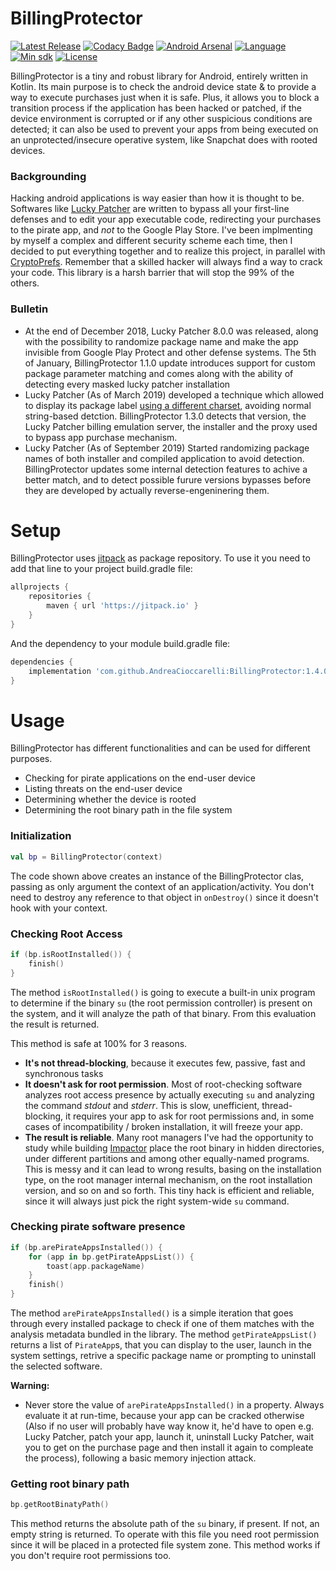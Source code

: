 # BillingProtector
[![Latest Release](https://jitpack.io/v/cioccarellia/billingprotector.svg)](https://jitpack.io/#cioccarellia/billingprotector)
[![Codacy Badge](https://api.codacy.com/project/badge/Grade/a5bcdb5592d042f1825457fb9fafb778)](https://www.codacy.com/app/cioccarelliandrea01/BillingProtector)
[![Android Arsenal](https://img.shields.io/badge/Android%20Arsenal-BillingProtector-green.svg?style=flat)](https://android-arsenal.com/details/1/7289)
[![Language](https://img.shields.io/badge/language-kotlin-orange.svg)](https://github.com/cioccarellia/billingprotector/blob/master/library/build.gradle)
[![Min sdk](https://img.shields.io/badge/minsdk-14-yellow.svg)](https://github.com/cioccarellia/billingprotector/blob/master/library/build.gradle)
[![License](https://img.shields.io/hexpm/l/plug.svg)](https://github.com/cioccarellia/billingprotector/blob/master/LICENSE)

BillingProtector is a tiny and robust library for Android, entirely written in Kotlin. Its main purpose is to check the android device state & to provide a way to execute purchases just when it is safe. 
Plus, it allows you to block a transition process if the application has been hacked or patched, if the device environment is corrupted or if any other suspicious conditions are detected; it can also be used to prevent your apps from being executed on an unprotected/insecure operative system, like Snapchat does with rooted devices.

### Backgrounding
Hacking android applications is way easier than how it is thought to be. Softwares like [Lucky Patcher](https://www.luckypatchers.com) are written to bypass all your first-line defenses and to edit your app executable code, redirecting your purchases to the pirate app, and *not* to the Google Play Store.
I've been implmenting by myself a complex and different security scheme each time, then I decided to put everything together and to realize this project, in parallel with [CryptoPrefs](https://github.com/AndreaCioccarelli/CryptoPrefs).
Remember that a skilled hacker will always find a way to crack your code. This library is a harsh barrier that will stop the 99% of the others.

### Bulletin
- At the end of December 2018, Lucky Patcher 8.0.0 was released, along with the possibility to randomize package name and make the app invisible from Google Play Protect and other defense systems.
The 5th of January, BillingProtector 1.1.0 update introduces support for custom package parameter matching and comes along with the ability of detecting every masked lucky patcher installation
- Lucky Patcher (As of March 2019) developed a technique which allowed to display its package label [using a different charset](https://twitter.com/ACioccarelli/status/1105249064147472385), avoiding normal string-based detction. 
BillingProtector 1.3.0 detects that version, the Lucky Patcher billing emulation server, the installer and the proxy used to bypass app purchase mechanism.
- Lucky Patcher (As of September 2019) Started randomizing package names of both installer and compiled application to avoid detection.
BillingProtector updates some internal detection features to achive a better match, and to detect possible furure versions bypasses before they are developed by actually reverse-engeninering them.

# Setup
BillingProtector uses [jitpack](https://jitpack.io/#AndreaCioccarelli/BillingProtector) as package repository.
To use it you need to add that line to your project build.gradle file:
```gradle
allprojects {
    repositories {
        maven { url 'https://jitpack.io' }
    }
}
```
And the dependency to your module build.gradle file:
```gradle
dependencies {
    implementation 'com.github.AndreaCioccarelli:BillingProtector:1.4.0'
}
```

# Usage
BillingProtector has different functionalities and can be used for different purposes.
- Checking for pirate applications on the end-user device
- Listing threats on the end-user device
- Determining whether the device is rooted
- Determining the root binary path in the file system

### Initialization
```kotlin
val bp = BillingProtector(context)
```
The code shown above creates an instance of the BillingProtector clas, passing as only argument the context of an application/activity.
You don't need to destroy any reference to that object in `onDestroy()` since it doesn't hook with your context.

### Checking Root Access
```kotlin
if (bp.isRootInstalled()) {
    finish()
}
```

The method `isRootInstalled()` is going to execute a built-in unix program to determine if the binary `su` (the root permission controller) is present on the system, and it will analyze the path of that binary. From this evaluation the result is returned.

This method is safe at 100% for 3 reasons.
- **It's not thread-blocking**, because it executes few, passive, fast and synchronous tasks
- **It doesn't ask for root permission**. Most of root-checking software analyzes root access presence by actually executing `su` and analyzing the command *stdout* and *stderr*. This is slow, unefficient, thread-blocking, it requires your app to ask for root permissions and, in some cases of incompatibility / broken installation, it will freeze your app.
- **The result is reliable**. Many root managers I've had the opportunity to study while building [Impactor](https://play.google.com/store/apps/details?id=com.andreacioccarelli.impactor) place the root binary in hidden directories, under different partitions and among other equally-named programs. This is messy and it can lead to wrong results, basing on the installation type, on the root manager internal mechanism, on the root installation version, and so on and so forth. This tiny hack is efficient and reliable, since it will always just pick the right system-wide `su` command.

### Checking pirate software presence
```kotlin
if (bp.arePirateAppsInstalled()) {
    for (app in bp.getPirateAppsList()) {
        toast(app.packageName)
    }
    finish()
}
```
The method `arePirateAppsInstalled()` is a simple iteration that goes through every installed package to check if one of them matches with the analysis metadata bundled in the library.
The method `getPirateAppsList()` returns a list of `PirateApp`s, that you can display to the user, launch in the system settings, retrive a specific package name or prompting to uninstall the selected software.

**Warning:**
- Never store the value of `arePirateAppsInstalled()` in a property. Always evaluate it at run-time, because your app can be cracked otherwise (Also if no user will probably have way know it, he'd have to open e.g. Lucky Patcher, patch your app, launch it, uninstall Lucky Patcher, wait you to get on the purchase page and then install it again to compleate the process), following a basic memory injection attack.

### Getting root binary path
```kotlin
bp.getRootBinatyPath()
```

This method returns the absolute path of the `su` binary, if present. If not, an empty string is returned.
To operate with this file you need root permission since it will be placed in a protected file system zone.
This method works if you don't require root permissions too.
